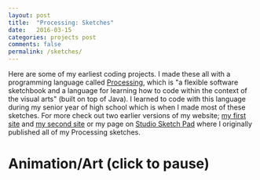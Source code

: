 ```yaml
---
layout: post
title:  "Processing: Sketches"
date:   2016-03-15
categories: projects post
comments: false
permalink: /sketches/
---
```


<script type="text/javascript" src="/libraries/processing.js"></script>

Here are some of my earliest coding projects. I made these all with a programming language called <a href="https://processing.org/">Processing</a>, which is "a flexible software sketchbook and a language for learning how to code within the context of the visual arts" (built on top of Java). I learned to code with this language during my senior year of high school which is when I made most of these sketches. For more check out two earlier versions of my website; <a href="http://gymnastictoast.github.io/">my first site</a> and <a href="https://gymnastictoast.github.io/New-Website/index.html">my second site</a> or my page on <a href="http://studio.sketchpad.cc/sp/padlist/edited-by?editorId=21077">Studio Sketch Pad</a> where I originally published all of my Processing sketches.

# Animation/Art (click to pause)
<canvas data-processing-sources="/pde/crazyRotation.pde"></canvas>
<canvas data-processing-sources="/pde/waves.pde"></canvas>
<canvas data-processing-sources="/pde/tendrils.pde"></canvas>
